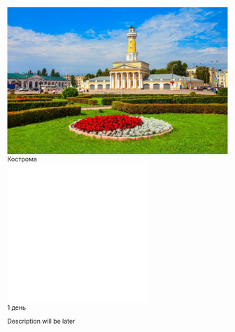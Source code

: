 <link rel="stylesheet" href="components/css/style-markdown.css" />
<div id="cozy-cover">
    <div class="full-package-item">
        <div class="full-package-frame">
            <img src="./orig/kostr2.jpg" loading="lazy" alt="" class="photo-placeholder" />
        </div>
        <div class="full-package-text">
            <div class="cozy-card-title">Кострома</div>
            <div class="full-package-description">
                <div class="packages-price-location">
                    <div class="packages-time">
                        <img loading="lazy" src="./components/icon_time.png" alt="" class="packages-icon" />
                        <div class="days">1 день</div>
                    </div>
                </div>
            </div>
        </div>
    </div>
</div>

Description will be later